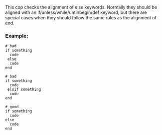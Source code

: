 This cop checks the alignment of else keywords. Normally they should
be aligned with an if/unless/while/until/begin/def keyword, but there
are special cases when they should follow the same rules as the
alignment of end.

### Example:
    # bad
    if something
      code
     else
      code
    end

    # bad
    if something
      code
     elsif something
      code
    end

    # good
    if something
      code
    else
      code
    end
